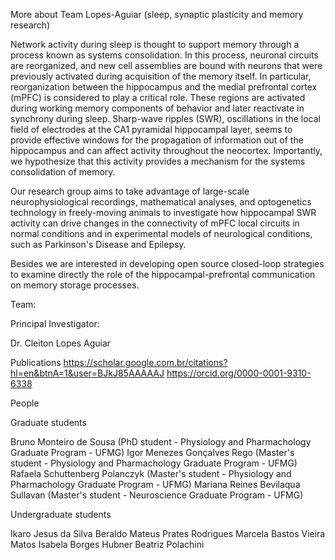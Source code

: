 More about Team Lopes-Aguiar (sleep, synaptic plasticity and memory research)

Network activity during sleep is thought to support memory through a process known as systems consolidation. In this process, neuronal circuits are reorganized, and new cell assemblies are bound with neurons that were previously activated during acquisition of the memory itself. In particular, reorganization between the hippocampus and the medial prefrontal cortex (mPFC) is considered to play a critical role. These regions are activated during working memory components of behavior and later reactivate in synchrony during sleep. Sharp-wave ripples (SWR), oscillations in the local field of electrodes at the CA1 pyramidal hippocampal layer, seems to provide effective windows for the propagation of information out of the hippocampus and can affect activity throughout the neocortex. Importantly, we hypothesize that this activity provides a mechanism for the systems consolidation of memory. 

Our research group aims to take advantage of large-scale neurophysiological recordings, mathematical analyses, and optogenetics technology in freely-moving animals to investigate how hippocampal SWR activity can drive changes in the connectivity of mPFC local circuits in normal conditions and in experimental models of neurological conditions, such as Parkinson's Disease and Epilepsy. 

Besides we are interested in developing open source closed-loop strategies to examine directly the role of the hippocampal-prefrontal communication on memory storage processes. 

Team:

Principal Investigator: 

Dr. Cleiton Lopes Aguiar 

Publications
https://scholar.google.com.br/citations?hl=en&btnA=1&user=BJkJ85AAAAAJ
https://orcid.org/0000-0001-9310-6338 

People

Graduate students

Bruno Monteiro de Sousa (PhD student - Physiology and Pharmachology Graduate Program - UFMG)
Igor Menezes Gonçalves Rego (Master's student - Physiology and Pharmachology Graduate Program - UFMG)
Rafaela Schuttenberg Polanczyk (Master's student - Physiology and Pharmachology Graduate Program - UFMG)
Mariana Reines Bevilaqua Sullavan (Master's student - Neuroscience Graduate Program - UFMG)

Undergraduate students

Ikaro Jesus da Silva Beraldo
Mateus Prates Rodrigues
Marcela Bastos Vieira Matos
Isabela Borges Hubner
Beatriz Polachini


 
